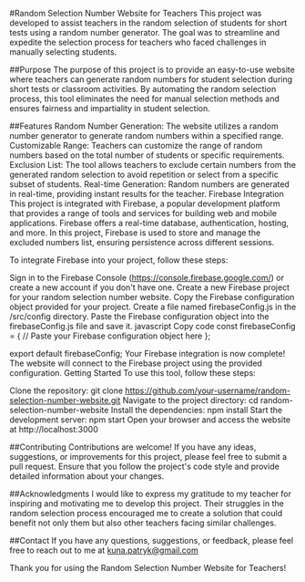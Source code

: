 #Random Selection Number Website for Teachers
This project was developed to assist teachers in the random selection of students for short tests using a random number generator. The goal was to streamline and expedite the selection process for teachers who faced challenges in manually selecting students.

##Purpose
The purpose of this project is to provide an easy-to-use website where teachers can generate random numbers for student selection during short tests or classroom activities. By automating the random selection process, this tool eliminates the need for manual selection methods and ensures fairness and impartiality in student selection.

##Features
Random Number Generation: The website utilizes a random number generator to generate random numbers within a specified range.
Customizable Range: Teachers can customize the range of random numbers based on the total number of students or specific requirements.
Exclusion List: The tool allows teachers to exclude certain numbers from the generated random selection to avoid repetition or select from a specific subset of students.
Real-time Generation: Random numbers are generated in real-time, providing instant results for the teacher.
Firebase Integration
This project is integrated with Firebase, a popular development platform that provides a range of tools and services for building web and mobile applications. Firebase offers a real-time database, authentication, hosting, and more. In this project, Firebase is used to store and manage the excluded numbers list, ensuring persistence across different sessions.

To integrate Firebase into your project, follow these steps:

Sign in to the Firebase Console (https://console.firebase.google.com/) or create a new account if you don't have one.
Create a new Firebase project for your random selection number website.
Copy the Firebase configuration object provided for your project.
Create a file named firebaseConfig.js in the /src/config directory.
Paste the Firebase configuration object into the firebaseConfig.js file and save it.
javascript
Copy code
const firebaseConfig = {
  // Paste your Firebase configuration object here
};

export default firebaseConfig;
Your Firebase integration is now complete! The website will connect to the Firebase project using the provided configuration.
Getting Started
To use this tool, follow these steps:

Clone the repository: git clone https://github.com/your-username/random-selection-number-website.git
Navigate to the project directory: cd random-selection-number-website
Install the dependencies: npm install
Start the development server: npm start
Open your browser and access the website at http://localhost:3000


##Contributing
Contributions are welcome! If you have any ideas, suggestions, or improvements for this project, please feel free to submit a pull request. Ensure that you follow the project's code style and provide detailed information about your changes.

##Acknowledgments
I would like to express my gratitude to my teacher for inspiring and motivating me to develop this project. Their struggles in the random selection process encouraged me to create a solution that could benefit not only them but also other teachers facing similar challenges.

##Contact
If you have any questions, suggestions, or feedback, please feel free to reach out to me at kuna.patryk@gmail.com

Thank you for using the Random Selection Number Website for Teachers!
